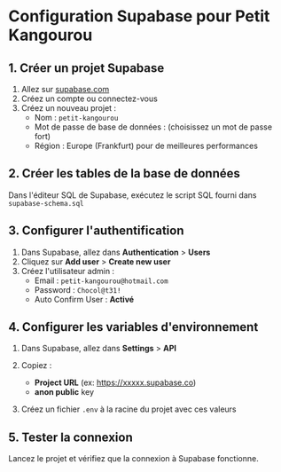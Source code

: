# Configuration Supabase pour Petit Kangourou

## 1. Créer un projet Supabase

1. Allez sur [supabase.com](https://supabase.com)
2. Créez un compte ou connectez-vous
3. Créez un nouveau projet :
   - Nom : `petit-kangourou`
   - Mot de passe de base de données : (choisissez un mot de passe fort)
   - Région : Europe (Frankfurt) pour de meilleures performances

## 2. Créer les tables de la base de données

Dans l'éditeur SQL de Supabase, exécutez le script SQL fourni dans `supabase-schema.sql`

## 3. Configurer l'authentification

1. Dans Supabase, allez dans **Authentication** > **Users**
2. Cliquez sur **Add user** > **Create new user**
3. Créez l'utilisateur admin :
   - Email : `petit-kangourou@hotmail.com`
   - Password : `Chocol@t31!`
   - Auto Confirm User : **Activé**

## 4. Configurer les variables d'environnement

1. Dans Supabase, allez dans **Settings** > **API**
2. Copiez :
   - **Project URL** (ex: https://xxxxx.supabase.co)
   - **anon public** key

3. Créez un fichier `.env` à la racine du projet avec ces valeurs

## 5. Tester la connexion

Lancez le projet et vérifiez que la connexion à Supabase fonctionne.
